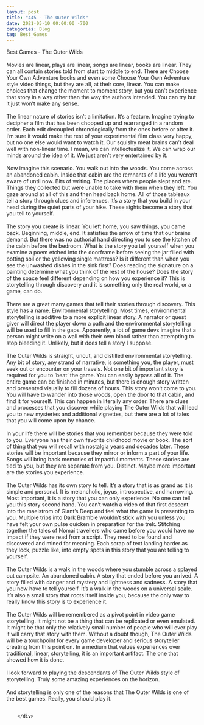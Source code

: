 ```yaml
---
layout: post
title: "445 - The Outer Wilds"
date: 2021-05-10 00:00:00 -700
categories: Blog
tag: Best_Games
---
```


<div class="blog-content">
				<div class="paragraph"><span><span>Best Games - The Outer Wilds</span></span><br><span></span><br><span><span>Movies are linear, plays are linear, songs are linear, books are linear. They can all contain stories told from start to middle to end. There are Choose Your Own Adventure books and even some Choose Your Own Adventure style video things, but they are all, at their core, linear. You can make choices that change the moment to moment story, but you can&rsquo;t experience that story in a way other than the way the authors intended. You can try but it just won&rsquo;t make any sense.</span></span><br><span></span><br><span><span>The linear nature of stories isn&rsquo;t a limitation. It&rsquo;s a feature. Imagine trying to decipher a film that has been chopped up and rearranged in a random order. Each edit decoupled chronologically from the ones before or after it. I&rsquo;m sure it would make the rest of your experimental film class very happy, but no one else would want to watch it. Our squishy meat brains can&rsquo;t deal well with non-linear time. I mean, we can intellectualize it. We can wrap our minds around the idea of it. We just aren&rsquo;t very entertained by it.&nbsp;</span></span><br><span></span><br><span><span>Now imagine this scenario. You walk out into the woods. You come across an abandoned cabin. Inside that cabin are the remnants of a life you weren&rsquo;t aware of until now. Bits of writing. The places where people slept and ate. Things they collected but were unable to take with them when they left. You gaze around at all of this and then head back home. All of those tableaux tell a story through clues and inferences. It&rsquo;s a story that you build in your head during the quiet parts of your hike. These sights become a story that you tell to yourself.</span></span><br><span></span><br><span><span>The story you create is linear. You left home, you saw things, you came back. Beginning, middle, end. It satisfies the arrow of time that our brains demand. But there was no authorial hand directing you to see the kitchen of the cabin before the bedroom. What is the story you tell yourself when you examine a poem etched into the doorframe before seeing the jar filled with potting soil or the yellowing single mattress? Is it different than when you see the unwashed dishes in the sink first? Does reading the signature on a painting determine what you think of the rest of the house? Does the story of the space feel different depending on how you experience it? This is storytelling through discovery and it is something only the real world, or a game, can do.&nbsp;</span></span><br><span></span><br><span><span>There are a great many games that tell their stories through discovery. This style has a name. Environmental storytelling. Most times, environmental storytelling is additive to a more explicit linear story. A narrator or quest giver will direct the player down a path and the environmental storytelling will be used to fill in the gaps. Apparently, a lot of game devs imagine that a person might write on a wall with their own blood rather than attempting to stop bleeding it. Unlikely, but it does tell a story I suppose.</span></span><br><span></span><br><span><span>The Outer Wilds is straight, uncut, and distilled environmental storytelling. Any bit of story, any strand of narrative, is something you, the player, must seek out or encounter on your travels. Not one bit of important story is required for you to &lsquo;beat&rsquo; the game. You can easily bypass all of it. The entire game can be finished in minutes, but there is enough story written and presented visually to fill dozens of hours. This story won&rsquo;t come to you. You will have to wander into those woods, open the door to that cabin, and find it for yourself. This can happen in literally any order. There are clues and processes that you discover while playing The Outer Wilds that will lead you to new mysteries and additional vignettes, but there are a lot of tales that you will come upon by chance.&nbsp;</span></span><br><span></span><br><span><span>In your life there will be stories that you remember because they were told to you. Everyone has their own favorite childhood movie or book. The sort of thing that you will recall with nostalgia years and decades later. These stories will be important because they mirror or inform a part of your life. Songs will bring back memories of impactful moments. These stories are tied to you, but they are separate from you. Distinct. Maybe more important are the stories you experience.</span></span><br><span></span><br><span><span>The Outer Wilds has its own story to tell. It&rsquo;s a story that is as grand as it is simple and personal. It is melancholic, joyus, introspective, and harrowing. Most important, it is a story that you can only experience. No one can tell you this story second hand. You can&rsquo;t watch a video of that first descent into the maelstrom of Giant&rsquo;s Deep and feel what the game is presenting to you. Multiple trips into Dark Bramble wouldn&rsquo;t stick with you unless you have felt your own pulse quicken in preparation for the trek. Stitching together the tales of Nomai travellers who came before you would have no impact if they were read from a script. They need to be found and discovered and mined for meaning. Each scrap of text landing harder as they lock, puzzle like, into empty spots in this story that you are telling to yourself.&nbsp;</span></span><br><span></span><br><span><span>The Outer Wilds is a walk in the woods where you stumble across a splayed out campsite. An abandoned cabin. A story that ended before you arrived. A story filled with danger and mystery and lightness and sadness. A story that you now have to tell yourself. It&rsquo;s a walk in the woods on a universal scale. It&rsquo;s also a small story that roots itself inside you, because the only way to really know this story is to experience it.&nbsp;</span></span><br><span></span><br><span><span>The Outer Wilds will be remembered as a pivot point in video game storytelling. It might not be a thing that can be replicated or even emulated. It might be that only the relatively small number of people who will ever play it will carry that story with them. Without a doubt though, The Outer Wilds will be a touchpoint for every game developer and serious storyteller creating from this point on. In a medium that values experiences over traditional, linear, storytelling, it is an important artifact. The one that showed how it is done.</span></span><br><span></span><br><span><span>I look forward to playing the descendants of The Outer Wilds style of storytelling. Truly some amazing experiences on the horizon.</span></span><br><span></span><br><span><span>And storytelling is only one of the reasons that The Outer Wilds is one of the best games.&nbsp;Really, you should play it.</span></span><br><span></span><br></div>

		</div>
        